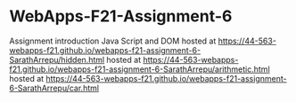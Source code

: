 # WebApps-F21-Assignment-6
Assignment introduction Java Script and DOM
hosted at https://44-563-webapps-f21.github.io/webapps-f21-assignment-6-SarathArrepu/hidden.html
hosted at https://44-563-webapps-f21.github.io/webapps-f21-assignment-6-SarathArrepu/arithmetic.html
hosted at https://44-563-webapps-f21.github.io/webapps-f21-assignment-6-SarathArrepu/car.html
